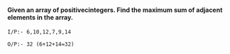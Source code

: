 #### Given an array of positivecintegers. Find the maximum sum of adjacent elements in the array.

```
I/P:- 6,10,12,7,9,14

O/P:- 32 (6+12+14=32)

```
